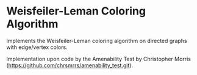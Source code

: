 # Weisfeiler-Leman Coloring Algorithm ###

Implements the Weisfeiler-Leman coloring algorithm on directed graphs with edge/vertex colors.

Implementation upon code by the Amenability Test by Christopher Morris (https://github.com/chrsmrrs/amenability_test.git).


